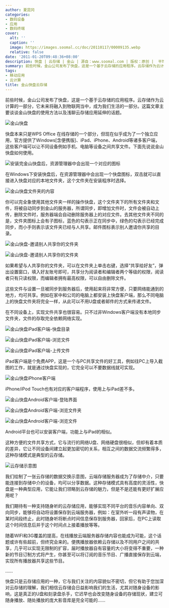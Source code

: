 ```yaml
---
author: 夏昆冈
categories:
- 数码设备
- 应用
- 数码终端
cover:
  alt: ''
  caption: ''
  image: https://images.soomal.cc/doc/20110117/00009135.webp
  relative: false
date: '2011-01-20T09:48:36+08:00'
description: 快盘 | 云存储 | 金山 | 源自：www.soomal.com | 版权：原创 |  平均/总评分：09.50/57
summary: 前些时候，金山公司发布了快盘，这是一个基于云存储的应用程序。云存储作为云计算的一部分，它未来将融入到物联网当中，成为我们生活的一部分。这篇文章主要谈谈金山快盘的使用方法以及浅聊云存储应用延伸的话题。
tags:
- 移动应用
- 云计算
title: 金山快盘云存储
---
```


前些时候，金山公司发布了快盘，这是一个基于云存储的应用程序。云存储作为云计算的一部分，它未来将融入到物联网当中，成为我们生活的一部分。这篇文章主要谈谈金山快盘的使用方法以及浅聊云存储应用延伸的话题。



![金山快盘](https://images.soomal.cc/doc/20110117/00009135.webp)



快盘本来只是WPS Office 在线存储的一个部分，但现在似乎成为了一个独立应用，官方提供了Windows[含便携版]、iPad、iPhone、Android等诸多客户端，这些客户端可以让不同设备例如手机、电脑等设备之间共享文件。下面先说说金山快盘如何使用。



![安装完金山快盘后，资源管理器中会出现一个对应的图标](https://images.soomal.cc/doc/20110117/00009131.webp)



在Windows下安装快盘后，在资源管理器中会出现一个快盘图标，双击就可以直接进入快盘对应的本地文件夹，这个文件夹在安装程序时选择。



![金山快盘文件夹的内容](https://images.soomal.cc/doc/20110117/00009132.webp)



你可以完全象使用其他文件夹一样的操作快盘，这个文件夹下的所有文件夹和文件，将被自动同步到金山的服务器，所谓同步，即增加文件时，文件会被自动上传，删除文件时，服务器端会自动删除服务器上的对应文件。去其他文件夹不同的是，文件夹图标上会有子图标，蓝色的勾表示正在同步中，绿色的勾表示已经完成同步，而小手则表示该文件夹已经与人共享。邮件图标表示别人邀请你共享的目录。



![金山快盘-邀请别人共享你的文件夹](https://images.soomal.cc/doc/20110117/00009133.webp)



![金山快盘-邀请别人共享你的文件夹](https://images.soomal.cc/doc/20110117/00009134.webp)



如果希望与人共享你的文件夹，可以在文件夹上单击右键，选择“共享给好友”，弹出设置窗口，填入好友账号即可，共享分为阅读者和编辑者两个等级的权限，阅读者只有只读权限，而编辑者拥有最高权限，可以自由删除文件。



这些文件与设置一旦被同步到服务器后，使用起来将非常方便，只要网络能通到的地方，均可共享。例如在家中和公司的电脑上都安装上快盘客户端，那么不同电脑上的快盘文件夹将完全一样，从此可以不用U盘或者邮件的方式来传递文件。



在不同设备上，实现文件共享也很容易。只不过非Windows客户端没有本地同步文件夹，文件的存取完全依赖网络实现。



![金山快盘iPad客户端-快盘目录](https://images.soomal.cc/doc/20110117/00009136.webp)



![金山快盘iPad客户端-浏览文件](https://images.soomal.cc/doc/20110117/00009137.webp)



![金山快盘iPad客户端-上传文件](https://images.soomal.cc/doc/20110117/00009138.webp)



iPad客户端是个免费APP，这是一个与PC共享文件的好工具，例如往PC上导入截图的工作，就是通过快盘实现的，它完全可以不要数据线就可实现。



![金山快盘iPhone客户端](https://images.soomal.cc/doc/20110117/00009139.webp)



iPhone/iPod Touch也有对应的客户端程序，使用上与iPad差不多。



![金山快盘Android客户端-登陆界面](https://images.soomal.cc/doc/20110118/00009141.webp)



![金山快盘Android客户端-浏览文件夹](https://images.soomal.cc/doc/20110118/00009142.webp)



![金山快盘Android客户端-浏览文件](https://images.soomal.cc/doc/20110118/00009143.webp)



Android平台也可以安装客户端，功能上与iPad的相似。



这种方便的文件共享方式，它与流行的网络U盘、网络硬盘很相似，但却有着本质的差异，它让不同设备间建立起更加密切的关系，相互之间的数据交流频繁得多，这种存储模式是典型的云存储。



![云存储示意图](https://images.soomal.cc/doc/20110117/00009140.webp)



我们绘制了一张云存储的数据交换示意图，云端存储服务器成为了存储中介，只要能连接到存储中介的设备，均可以分享数据。这种存储模式具有高度的灵活性，快盘是一种典型应用，它能让我们领略到云存储的魅力，但是不是还能有更好扩展应用呢？



我们期待有一种支持随身听的云存储应用，能够实现不同平台的音乐内容单向、双向同步，能够将自动将设置保存到云端服务器，例如：在室外听一段有声读物，在某时间段终止，此时随身听将断点时间信息保存到服务器，回家后，在PC上读取这个时间信息后并于这个时间点上接着播放等等。



随着WIFI和3G覆盖的提高，在线播放云端服务器存储内容也能成为可能，这个话题或许有些超前，但终究会来的。便携播放器依赖云存储以及不同用户之间的共享，几乎可以实现无限制的扩容，届时播放器自有容量的大小将变得不重要，一种新的节目订制方式将产生，你甚至可以将订阅的音乐节目、广播直接保存到云端，实现所有播放器共享这些节目。



……



快盘只是云存储应用的一种，它与我们关注的内容貌似不密切，但它有助于您加深对云存储的理解，我们相信云存储会日益影响我们的生活，尤其对随身设备的影响，这是真正的U盘和刻录盘杀手，它迟早也会改变随身设备的存储现状，建立可随身播放、随处播放的庞大影音库是完全可能的……